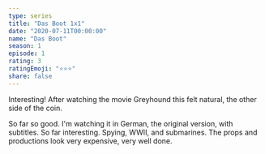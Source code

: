 ```yaml
---
type: series
title: "Das Boot 1x1"
date: "2020-07-11T00:00:00"
name: "Das Boot"
season: 1
episode: 1
rating: 3
ratingEmoji: "⭐️⭐️⭐️"
share: false
---
```


Interesting! After watching the movie Greyhound this felt natural, the other side of the coin.

So far so good. I'm watching it in German, the original version, with subtitles. So far interesting. Spying, WWII, and submarines. The props and productions look very expensive, very well done.
